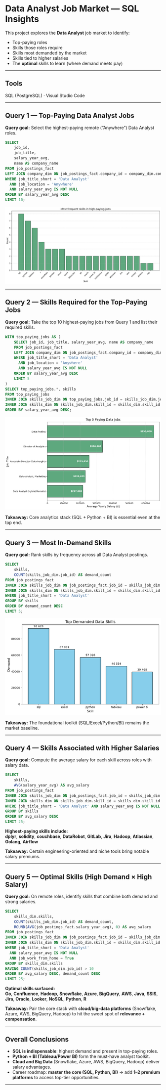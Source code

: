 # Data Analyst Job Market — SQL Insights

This project explores the **Data Analyst** job market to identify:
- Top-paying roles  
- Skills those roles require  
- Skills most demanded by the market  
- Skills tied to higher salaries  
- The **optimal** skills to learn (where demand meets pay)

---

## Tools
SQL (PostgreSQL) · Visual Studio Code

---

## Query 1 — Top-Paying Data Analyst Jobs
**Query goal:** Select the highest-paying remote (“Anywhere”) Data Analyst roles.

```sql
SELECT
    job_id,
    job_title,
    salary_year_avg,
    name AS company_name
FROM job_postings_fact
LEFT JOIN company_dim ON job_postings_fact.company_id = company_dim.company_id
WHERE job_title_short = 'Data Analyst'
  AND job_location = 'Anywhere'
  AND salary_year_avg IS NOT NULL
ORDER BY salary_year_avg DESC
LIMIT 10;
```

![Most Frequent Skills](./most_frequent_skills.png)


---

## Query 2 — Skills Required for the Top-Paying Jobs
**Query goal:** Take the top 10 highest-paying jobs from Query 1 and list their required skills.

```sql
WITH top_paying_jobs AS (
    SELECT job_id, job_title, salary_year_avg, name AS company_name
    FROM job_postings_fact
    LEFT JOIN company_dim ON job_postings_fact.company_id = company_dim.company_id
    WHERE job_title_short = 'Data Analyst'
      AND job_location = 'Anywhere'
      AND salary_year_avg IS NOT NULL
    ORDER BY salary_year_avg DESC
    LIMIT 5
)
SELECT top_paying_jobs.*, skills
FROM top_paying_jobs
INNER JOIN skills_job_dim ON top_paying_jobs.job_id = skills_job_dim.job_id
INNER JOIN skills_dim ON skills_job_dim.skill_id = skills_dim.skill_id
ORDER BY salary_year_avg DESC;
```

![Most Frequent Skills](./top_5_high_paying_jobs.png)

**Takeaway:** Core analytics stack (SQL + Python + BI) is essential even at the top end.

---

## Query 3 — Most In-Demand Skills
**Query goal:** Rank skills by frequency across all Data Analyst postings.

```sql
SELECT 
    skills,
    COUNT(skills_job_dim.job_id) AS demand_count
FROM job_postings_fact
INNER JOIN skills_job_dim ON job_postings_fact.job_id = skills_job_dim.job_id
INNER JOIN skills_dim ON skills_job_dim.skill_id = skills_dim.skill_id
WHERE job_title_short = 'Data Analyst'
GROUP BY skills
ORDER BY demand_count DESC
LIMIT 5;
```

![Most Frequent Skills](./top_demanded_skills.png)

**Takeaway:** The foundational toolkit (SQL/Excel/Python/BI) remains the market baseline.

---

## Query 4 — Skills Associated with Higher Salaries
**Query goal:** Compute the average salary for each skill across roles with salary data.

```sql
SELECT 
    skills,
    AVG(salary_year_avg) AS avg_salary
FROM job_postings_fact
INNER JOIN skills_job_dim ON job_postings_fact.job_id = skills_job_dim.job_id
INNER JOIN skills_dim ON skills_job_dim.skill_id = skills_dim.skill_id
WHERE job_title_short = 'Data Analyst' AND salary_year_avg IS NOT NULL
GROUP BY skills
ORDER BY avg_salary DESC
LIMIT 25;
```

**Highest-paying skills include:**  
**dplyr**, **solidity**, **couchbase**, **DataRobot**, **GitLab**, **Jira**, **Hadoop**, **Atlassian**, **Golang**, **Airflow**  


**Takeaway:** Certain engineering-oriented and niche tools bring notable salary premiums.

---

## Query 5 — Optimal Skills (High Demand × High Salary)
**Query goal:** On remote roles, identify skills that combine both demand and strong salaries.

```sql
SELECT
    skills_dim.skills,
    COUNT(skills_job_dim.job_id) AS demand_count,
    ROUND(AVG(job_postings_fact.salary_year_avg), 0) AS avg_salary
FROM job_postings_fact
INNER JOIN skills_job_dim ON job_postings_fact.job_id = skills_job_dim.job_id
INNER JOIN skills_dim ON skills_job_dim.skill_id = skills_dim.skill_id
WHERE job_title_short = 'Data Analyst'
  AND salary_year_avg IS NOT NULL
  AND job_work_from_home = True
GROUP BY skills_dim.skills
HAVING COUNT(skills_job_dim.job_id) > 10
ORDER BY avg_salary DESC, demand_count DESC
LIMIT 25;
```

**Optimal skills surfaced:**  
**Go**, **Confluence**, **Hadoop**, **Snowflake**, **Azure**, **BigQuery**, **AWS**, **Java**, **SSIS**, **Jira**, **Oracle**, **Looker**, **NoSQL**, **Python**, **R**  


**Takeaway:** Pair the core stack with **cloud/big-data platforms** (Snowflake, Azure, AWS, BigQuery, Hadoop) to hit the sweet spot of **relevance + compensation**.

---

## Overall Conclusions
- **SQL is indispensable**: highest demand and present in top-paying roles.  
- **Python + BI (Tableau/Power BI)** form the must-have analyst toolkit.  
- **Cloud and Big Data** (Snowflake, Azure, AWS, BigQuery, Hadoop) deliver salary advantages.  
- Career roadmap: **master the core (SQL, Python, BI)** → add **1–2 premium platforms** to access top-tier opportunities.

---
